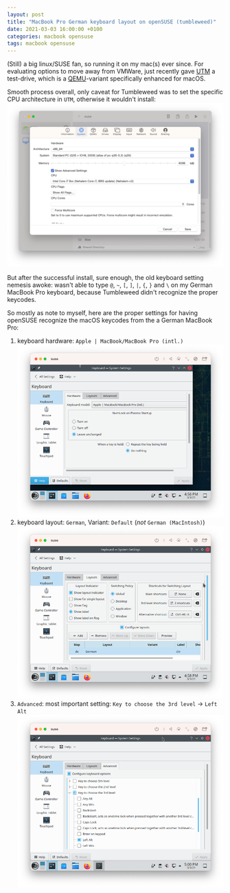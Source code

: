 ```yaml
---
layout: post
title: "MacBook Pro German keyboard layout on openSUSE (tumbleweed)"
date: 2021-03-03 16:00:00 +0100
categories: macbook opensuse
tags: macbook opensuse
---
```


(Still) a big linux/SUSE fan, so running it on my mac(s) ever since. For evaluating options to move away from VMWare, just recently gave [UTM](https://mac.getutm.app) a test-drive, which is a [QEMU](https://www.qemu.org)-variant specifically enhanced for macOS.  

Smooth process overall, only caveat for Tumbleweed was to set the specific CPU architecture in `UTM`, otherwise it wouldn't install:
![setting CPU specifically in UTM](/img/UTM-opensuse-cpu-setting.png)

But after the successful install, sure enough, the old keyboard setting nemesis awoke: wasn't able to type `@`, `~`, `[`, `]`, `|`, `{`, `}` and `\` on my German MacBook Pro keyboard, because Tumbleweed didn't recognize the proper keycodes.  

So mostly as note to myself, here are the proper settings for having openSUSE recognize the macOS keycodes from the a German MacBook Pro:

1. keyboard hardware: `Apple | MacBook/MacBook Pro (intl.)`
  ![german macbook pro keyboard hardware setting: apple - macbook/macbook pro (intl.)](/img/opensuse-on-macbook-hw-keyboard.png)
2. keyboard layout: `German`, Variant: `Default` (_not_ `German (MacIntosh)`)
  ![german macbook pro keyboard layout: german, no special setting](/img/opensuse-on-macbook-keyboard-layout.png)
3. `Advanced`: most important setting: `Key to choose the 3rd level` &rarr; `Left Alt`
  ![german macbook pro keyboard advanced setting: left alt as key to choose the 3rd level](/img/opensuse-on-macbook-keyboard-advanced.png)
